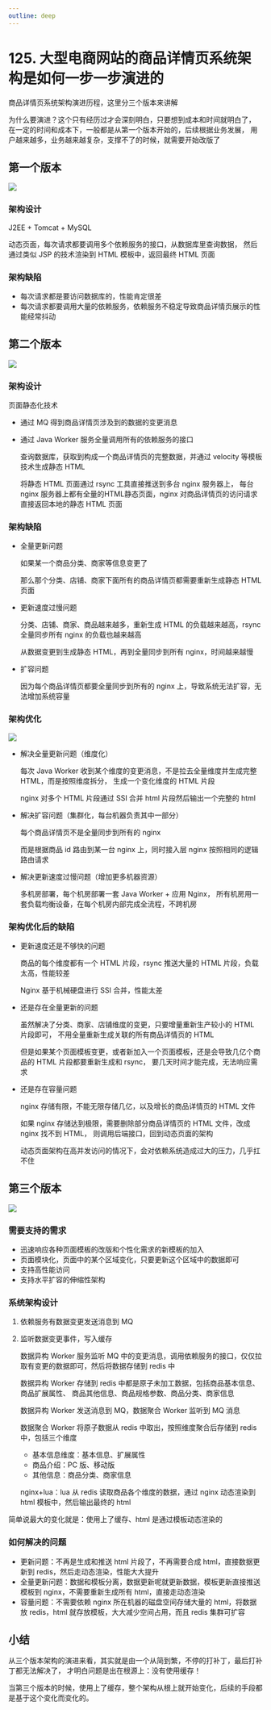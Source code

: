 ```yaml
---
outline: deep
---
```

# 125. 大型电商网站的商品详情页系统架构是如何一步一步演进的

商品详情页系统架构演进历程，这里分三个版本来讲解

为什么要演进？这个只有经历过才会深刻明白，只要想到成本和时间就明白了，
在一定的时间和成本下，一般都是从第一个版本开始的，后续根据业务发展，
用户越来越多，业务越来越复杂，支撑不了的时候，就需要开始改版了

## 第一个版本

![](./assets/markdown-img-paste-20190630143117821.png)

### 架构设计

J2EE + Tomcat + MySQL

动态页面，每次请求都要调用多个依赖服务的接口，从数据库里查询数据，
然后通过类似 JSP 的技术渲染到 HTML 模板中，返回最终 HTML 页面

### 架构缺陷

- 每次请求都是要访问数据库的，性能肯定很差
- 每次请求都要调用大量的依赖服务，依赖服务不稳定导致商品详情页展示的性能经常抖动

## 第二个版本

![](./assets/markdown-img-paste-20190630143618691.png)

### 架构设计

页面静态化技术

- 通过 MQ 得到商品详情页涉及到的数据的变更消息
- 通过 Java Worker 服务全量调用所有的依赖服务的接口

    查询数据库，获取到构成一个商品详情页的完整数据，并通过 velocity 等模板技术生成静态 HTML

    将静态 HTML 页面通过 rsync 工具直接推送到多台 nginx 服务器上，
    每台 nginx 服务器上都有全量的HTML静态页面，nginx 对商品详情页的访问请求直接返回本地的静态 HTML 页面

### 架构缺陷

- 全量更新问题

    如果某一个商品分类、商家等信息变更了

    那么那个分类、店铺、商家下面所有的商品详情页都需要重新生成静态 HTML 页面
- 更新速度过慢问题

    分类、店铺、商家、商品越来越多，重新生成 HTML 的负载越来越高，rsync 全量同步所有 nginx 的负载也越来越高

    从数据变更到生成静态 HTML，再到全量同步到所有 nginx，时间越来越慢
- 扩容问题

    因为每个商品详情页都要全量同步到所有的 nginx 上，导致系统无法扩容，无法增加系统容量

### 架构优化

![](./assets/markdown-img-paste-20190630144024977.png)

- 解决全量更新问题（维度化）

    每次 Java Worker 收到某个维度的变更消息，不是拉去全量维度并生成完整 HTML，而是按照维度拆分，
    生成一个变化维度的 HTML 片段

    nginx 对多个 HTML 片段通过 SSI 合并 html 片段然后输出一个完整的 html
- 解决扩容问题（集群化，每台机器负责其中一部分）

    每个商品详情页不是全量同步到所有的 nginx

    而是根据商品 id 路由到某一台 nginx 上，同时接入层 nginx 按照相同的逻辑路由请求
- 解决更新速度过慢问题（增加更多机器资源）

    多机房部署，每个机房部署一套 Java Worker + 应用 Nginx，
    所有机房用一套负载均衡设备，在每个机房内部完成全流程，不跨机房

### 架构优化后的缺陷

- 更新速度还是不够快的问题

    商品的每个维度都有一个 HTML 片段，rsync 推送大量的 HTML 片段，负载太高，性能较差

    Nginx 基于机械硬盘进行 SSI 合并，性能太差
- 还是存在全量更新的问题

    虽然解决了分类、商家、店铺维度的变更，只要增量重新生产较小的 HTML 片段即可，
    不用全量重新生成关联的所有商品详情页的 HTML

    但是如果某个页面模板变更，或者新加入一个页面模板，还是会导致几亿个商品的 HTML 片段都要重新生成和 rsync，
    要几天时间才能完成，无法响应需求
- 还是存在容量问题

    nginx 存储有限，不能无限存储几亿，以及增长的商品详情页的 HTML 文件

    如果 nginx 存储达到极限，需要删除部分商品详情页的 HTML 文件，改成 nginx 找不到 HTML，
    则调用后端接口，回到动态页面的架构

    动态页面架构在高并发访问的情况下，会对依赖系统造成过大的压力，几乎扛不住

## 第三个版本

![](./assets/markdown-img-paste-2019063014442552.png)

### 需要支持的需求

- 迅速响应各种页面模板的改版和个性化需求的新模板的加入
- 页面模块化，页面中的某个区域变化，只要更新这个区域中的数据即可
- 支持高性能访问
- 支持水平扩容的伸缩性架构

### 系统架构设计

1. 依赖服务有数据变更发送消息到 MQ
2. 监听数据变更事件，写入缓存

    数据异构 Worker 服务监听 MQ 中的变更消息，调用依赖服务的接口，仅仅拉取有变更的数据即可，然后将数据存储到 redis 中

    数据异构 Worker 存储到 redis 中都是原子未加工数据，包括商品基本信息、商品扩展属性、
    商品其他信息、商品规格参数、商品分类、商家信息

    数据异构 Worker 发送消息到 MQ，数据聚合 Worker 监听到 MQ 消息

    数据聚合 Worker 将原子数据从 redis 中取出，按照维度聚合后存储到 redis 中，包括三个维度

      - 基本信息维度：基本信息、扩展属性
   - 商品介绍：PC 版、移动版
   - 其他信息：商品分类、商家信息

    nginx+lua：lua 从 redis 读取商品各个维度的数据，通过 nginx 动态渲染到 html 模板中，然后输出最终的 html

简单说最大的变化就是：使用上了缓存、html 是通过模板动态渲染的

### 如何解决的问题

- 更新问题：不再是生成和推送 html 片段了，不再需要合成 html，直接数据更新到 redis，然后走动态渲染，性能大大提升
- 全量更新问题：数据和模板分离，数据更新呢就更新数据，模板更新直接推送模板到 nginx，不需要重新生成所有 html，直接走动态渲染
- 容量问题：不需要依赖 nginx 所在机器的磁盘空间存储大量的 html，将数据放 redis，html 就存放模板，大大减少空间占用，而且 redis 集群可扩容

## 小结

从三个版本架构的演进来看，其实就是由一个从简到繁，不停的打补丁，最后打补丁都无法解决了，
才明白问题是出在根源上：没有使用缓存！

当第三个版本的时候，使用上了缓存，整个架构从根上就开始变化，后续的手段都是基于这个变化而变化的。
